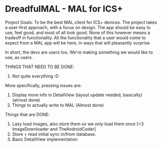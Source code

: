 DreadfulMAL - MAL for ICS+
==============

Project Goals:
To be the best MAL client for ICS+ devices. The project takes a user-first approach, with a focus on design.
The app should be easy to use, feel good, and most of all look good. None of this however means a tradeoff in functionality.
All the functionality that a user would come to expect from a MAL app will be here, in ways that will pleasantly surprise.

In short, the devs are users too. We're making something we would like to use, as users.

THINGS THAT NEED TO BE DONE:

1. Not quite everything :D

More specifically, pressing issues are:

1. Display more info in DetailView (layout update needed, basically) (almost done)
2. Things to actually write to MAL (Almost done)

Things that are DONE:

1. Lazy load images, also store them so we only load them once [<3 ImageDownloader and TheAndroidCoder]
2. Store + read initial sync in/from database.
3. Basic DetailView implementation